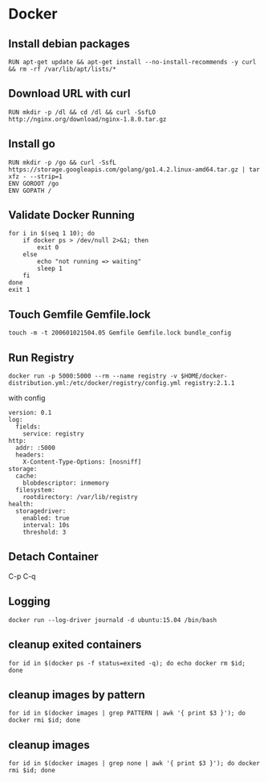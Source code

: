 # Docker

## Install debian packages

	RUN apt-get update && apt-get install --no-install-recommends -y curl && rm -rf /var/lib/apt/lists/*

## Download URL with curl

	RUN mkdir -p /dl && cd /dl && curl -SsfLO http://nginx.org/download/nginx-1.8.0.tar.gz

## Install go

	RUN mkdir -p /go && curl -SsfL https://storage.googleapis.com/golang/go1.4.2.linux-amd64.tar.gz | tar xfz - --strip=1
	ENV GOROOT /go
	ENV GOPATH /

## Validate Docker Running

	for i in $(seq 1 10); do
		if docker ps > /dev/null 2>&1; then
			exit 0
		else
			echo "not running => waiting"
			sleep 1
		fi
	done
	exit 1

## Touch Gemfile Gemfile.lock

	touch -m -t 200601021504.05 Gemfile Gemfile.lock bundle_config

## Run Registry

	docker run -p 5000:5000 --rm --name registry -v $HOME/docker-distribution.yml:/etc/docker/registry/config.yml registry:2.1.1

with config

	version: 0.1
	log:
	  fields:
		service: registry
	http:
	  addr: :5000
	  headers:
		X-Content-Type-Options: [nosniff]
	storage:
	  cache:
		blobdescriptor: inmemory
	  filesystem:
		rootdirectory: /var/lib/registry
	health:
	  storagedriver:
		enabled: true
		interval: 10s
		threshold: 3

## Detach Container

  C-p C-q


## Logging

	docker run --log-driver journald -d ubuntu:15.04 /bin/bash

## cleanup exited containers

	for id in $(docker ps -f status=exited -q); do echo docker rm $id; done

## cleanup images by pattern

	for id in $(docker images | grep PATTERN | awk '{ print $3 }'); do docker rmi $id; done

## cleanup images

	for id in $(docker images | grep none | awk '{ print $3 }'); do docker rmi $id; done
